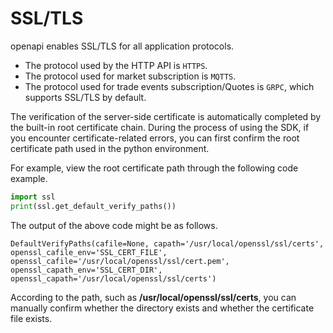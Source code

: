 # SSL/TLS

openapi enables SSL/TLS for all application protocols.

- The protocol used by the HTTP API is `HTTPS`.
- The protocol used for market subscription is `MQTTS`.
- The protocol used for trade events subscription/Quotes is `GRPC`, which supports SSL/TLS by default.

The verification of the server-side certificate is automatically completed by the built-in root certificate chain. During the process of using the SDK, if you encounter certificate-related errors, you can first confirm the root certificate path used in the python environment.

For example, view the root certificate path through the following code example.

```python
import ssl
print(ssl.get_default_verify_paths())
```

The output of the above code might be as follows.

```
DefaultVerifyPaths(cafile=None, capath='/usr/local/openssl/ssl/certs', openssl_cafile_env='SSL_CERT_FILE', openssl_cafile='/usr/local/openssl/ssl/cert.pem', openssl_capath_env='SSL_CERT_DIR', openssl_capath='/usr/local/openssl/ssl/certs')
```

According to the path, such as **/usr/local/openssl/ssl/certs**, you can manually confirm whether the directory exists and whether the certificate file exists.
